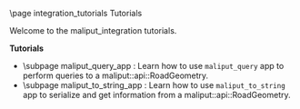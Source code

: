 \page integration_tutorials Tutorials

Welcome to the maliput_integration tutorials.

**Tutorials**

* \subpage maliput_query_app : Learn how to use `maliput_query` app to perform queries to a maliput::api::RoadGeometry.
* \subpage maliput_to_string_app : Learn how to use `maliput_to_string` app to serialize and get information from a maliput::api::RoadGeometry.
